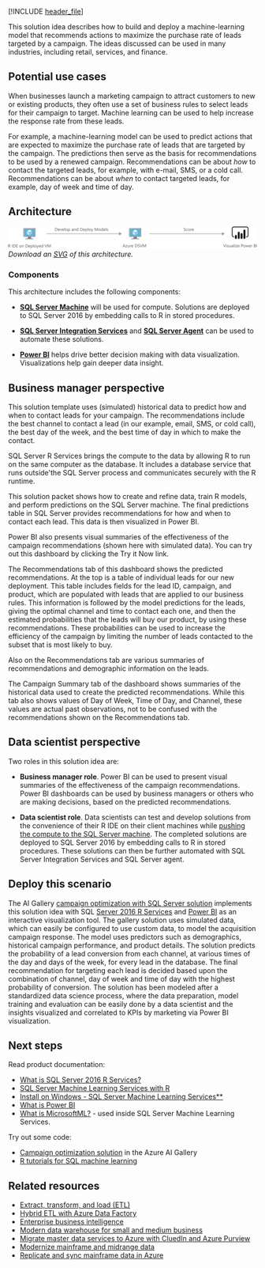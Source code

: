 [!INCLUDE [header_file](../../../includes/sol-idea-header.md)]

This solution idea describes how to build and deploy a machine-learning model that recommends actions to maximize the purchase rate of leads targeted by a campaign. The ideas discussed can be used in many industries, including retail, services, and finance.

## Potential use cases

When businesses launch a marketing campaign to attract customers to new or existing products, they often use a set of business rules to select leads for their campaign to target. Machine learning can be used to help increase the response rate from these leads.

For example, a machine-learning model can be used to predict actions that are expected to maximize the purchase rate of leads that are targeted by the campaign. The predictions then serve as the basis for recommendations to be used by a renewed campaign. Recommendations can be about *how* to contact the targeted leads, for example, with e-mail, SMS, or a cold call. Recommendations can be about *when* to contact targeted leads, for example, day of week and time of day.

## Architecture

![Architecture diagram that shows you how to develop and deploy models on a Data Science VM with R.](../media/campaign-optimization-with-sql-server.png)
*Download an [SVG](../media/campaign-optimization-with-sql-server.svg) of this architecture.*

### Components

This architecture includes the following components:

* [**SQL Server Machine**](/sql/machine-learning/r/sql-server-r-services?view=sql-server-2016&viewFallbackFrom=sql-server-ver15) will be used for compute. Solutions are deployed to SQL Server 2016 by embedding calls to R in stored procedures.
 
* [**SQL Server Integration Services**](/sql/integration-services/sql-server-integration-services?view=sql-server-ver15) and [**SQL Server Agent**](sql/ssms/agent/sql-server-agent?view=sql-server-ver15) can be used to automate these solutions.

* [**Power BI**](https://powerbi.microsoft.com) helps drive better decision making with data visualization. Visualizations help gain deeper data insight.

## Business manager perspective

This solution template uses (simulated) historical data to predict how and when to contact leads for your campaign. The recommendations include the best channel to contact a lead (in our example, email, SMS, or cold call), the best day of the week, and the best time of day in which to make the contact.

SQL Server R Services brings the compute to the data by allowing R to run on the same computer as the database. It includes a database service that runs outside'the SQL Server process and communicates securely with the R runtime.

This solution packet shows how to create and refine data, train R models, and perform predictions on the SQL Server machine. The final predictions table in SQL Server provides recommendations for how and when to contact each lead. This data is then visualized in Power BI.

Power BI also presents visual summaries of the effectiveness of the campaign recommendations (shown here with simulated data). You can try out this dashboard by clicking the Try it Now link.

The Recommendations tab of this dashboard shows the predicted recommendations. At the top is a table of individual leads for our new deployment. This table includes fields for the lead ID, campaign, and product, which are populated with leads that are applied to our business rules. This information is followed by the model predictions for the leads, giving the optimal channel and time to contact each one, and then the estimated probabilities that the leads will buy our product, by using these recommendations. These probabilities can be used to increase the efficiency of the campaign by limiting the number of leads contacted to the subset that is most likely to buy.

Also on the Recommendations tab are various summaries of recommendations and demographic information on the leads.

The Campaign Summary tab of the dashboard shows summaries of the historical data used to create the predicted recommendations. While this tab also shows values of Day of Week, Time of Day, and Channel, these values are actual past observations, not to be confused with the recommendations shown on the Recommendations tab.

## Data scientist perspective

Two roles in this solution idea are:

- **Business manager role**. Power BI can be used to present visual summaries of the effectiveness of the campaign recommendations. Power BI dashboards can be used by business managers or others who are making decisions, based on the predicted recommendations.

- **Data scientist role**. Data scientists can test and develop solutions from the convenience of their R IDE on their client machines while [pushing the compute to the SQL Server machine](/sql/advanced-analytics/r/getting-started-with-sql-server-r-services). The completed solutions are deployed to SQL Server 2016 by embedding calls to R in stored procedures. These solutions can then be further automated with SQL Server Integration Services and SQL Server agent.

## Deploy this scenario

The AI Gallery [campaign optimization with SQL Server solution](https://gallery.azure.ai/Solution/Campaign-Optimization-with-SQL-Server) implements this solution idea with SQL [Server 2016 R Services](/sql/machine-learning/r/sql-server-r-services) and [Power BI](https://powerbi.microsoft.com/what-is-power-bi/) as an interactive visualization tool. The gallery solution uses simulated data, which can easily be configured to use custom data, to model the acquisition campaign response. The model uses predictors such as demographics, historical campaign performance, and product details. The solution predicts the probability of a lead conversion from each channel, at various times of the day and days of the week, for every lead in the database. The final recommendation for targeting each lead is decided based upon the combination of channel, day of week and time of day with the highest probability of conversion. The solution has been modeled after a standardized data science process, where the data preparation, model training and evaluation can be easily done by a data scientist and the insights visualized and correlated to KPIs by marketing via Power BI visualization.

## Next steps

Read product documentation:

- [What is SQL Server 2016 R Services?](/sql/machine-learning/r/sql-server-r-services)
- [SQL Server Machine Learning Services with R](/sql/machine-learning/sql-server-machine-learning-services?view=sql-server-ver15)
- [Install on Windows - SQL Server Machine Learning Services**](/sql/machine-learning/install/sql-machine-learning-services-windows-install?view=sql-server-ver15)
- [What is Power BI](https://powerbi.microsoft.com/what-is-power-bi/)
- [What is MicrosoftML?](/machine-learning-server/r/concept-what-is-the-microsoftml-package) - used inside SQL Server Machine Learning Services.

Try out some code:

- [Campaign optimization solution](https://gallery.azure.ai/Solution/Campaign-Optimization-with-SQL-Server) in the Azure AI Gallery
- [R tutorials for SQL machine learning](/sql/machine-learning/tutorials/r-tutorials)

## Related resources

* [Extract, transform, and load (ETL)](data-guide/relational-data/etl.md)
* [Hybrid ETL with Azure Data Factory](example-scenario/data/hybrid-etl-with-adf.yml)
* [Enterprise business intelligence](reference-architectures/data/enterprise-bi-synapse.yml)
* [Modern data warehouse for small and medium business](example-scenario/data/small-medium-data-warehouse.yml)
* [Migrate master data services to Azure with CluedIn and Azure Purview](reference-architectures/data/migrate-master-data-services-with-cluedin.yml)
* [Modernize mainframe and midrange data](reference-architectures/migration/modernize-mainframe-data-to-azure.yml)
* [Replicate and sync mainframe data in Azure](reference-architectures/migration/sync-mainframe-data-with-azure.yml)
